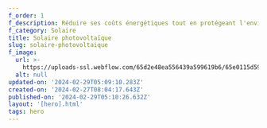 ```yaml
---
f_order: 1
f_description: Réduire ses coûts énergétiques tout en protégeant l'environnement.
f_category: Solaire
title: Solaire photovoltaïque
slug: solaire-photovoltaique
f_image:
  url: >-
    https://uploads-ssl.webflow.com/65d2e48ea556439a599619b6/65e0115d597b582dc7f3834e_image_PV.jpg
  alt: null
updated-on: '2024-02-29T05:09:10.283Z'
created-on: '2024-02-27T08:04:17.643Z'
published-on: '2024-02-29T05:10:26.632Z'
layout: '[hero].html'
tags: hero
---
```



